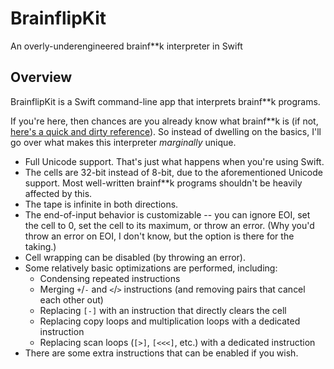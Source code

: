 # BrainflipKit
An overly-underengineered brainf\*\*k interpreter in Swift

## Overview

BrainflipKit is a Swift command-line app that interprets brainf\*\*k programs. 

If you're here, then chances are you already know what brainf\*\*k is (if not,
[here's a quick and dirty reference](http://brainfuck.org/brainfuck.html)). So
instead of dwelling on the basics, I'll go over what makes this interpreter
*marginally* unique.

 - Full Unicode support. That's just what happens when you're using Swift.
 - The cells are 32-bit instead of 8-bit, due to the aforementioned Unicode
   support. Most well-written brainf\*\*k programs shouldn't be heavily
   affected by this.
 - The tape is infinite in both directions.
 - The end-of-input behavior is customizable -- you can ignore EOI, set the
   cell to 0, set the cell to its maximum, or throw an error. (Why you'd throw
   an error on EOI, I don't know, but the option is there for the taking.)
 - Cell wrapping can be disabled (by throwing an error).
 - Some relatively basic optimizations are performed, including:
   - Condensing repeated instructions
   - Merging `+`/`-` and `<`/`>` instructions (and removing pairs that cancel
     each other out)
   - Replacing `[-]` with an instruction that directly clears the cell
   - Replacing copy loops and multiplication loops with a dedicated instruction
   - Replacing scan loops (`[>]`, `[<<<]`, etc.) with a dedicated instruction
 - There are some extra instructions that can be enabled if you wish.
